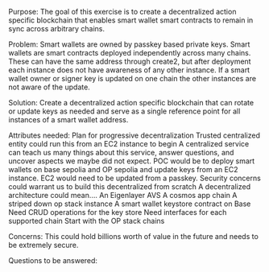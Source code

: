 Purpose: 
The goal of this exercise is to create a decentralized action specific blockchain that enables smart wallet smart contracts to remain in sync across arbitrary chains.

Problem:
Smart wallets are owned by passkey based private keys. Smart wallets are smart contracts deployed independently across many chains. These can have the same address through create2, but after deployment each instance does not have awareness of any other instance. If a smart wallet owner or signer key is updated on one chain the other instances are not aware of the update. 

Solution: 
Create a decentralized action specific blockchain that can rotate or update keys as needed and serve as a single reference point for all instances of a smart wallet address. 

Attributes needed:
Plan for progressive decentralization
Trusted centralized entity could run this from an EC2 instance to begin
A centralized service can teach us many things about this service, answer questions, and uncover aspects we maybe did not expect.
POC would be to deploy smart wallets on base sepolia and OP sepolia and update keys from an EC2 instance. EC2 would need to be updated from a passkey. 
Security concerns could warrant us to build this decentralized from scratch
A decentralized architecture could mean….
An Eigenlayer AVS
A cosmos app chain
A striped down op stack instance
A smart wallet keystore contract on Base
Need CRUD operations for the key store
Need interfaces for each supported chain
Start with the OP stack chains

Concerns:
This could hold billions worth of value in the future and needs to be extremely secure. 

Questions to be answered: 

